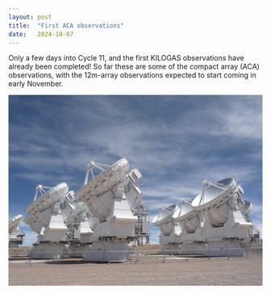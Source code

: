 ```yaml
---
layout: post
title:  "First ACA observations"
date:   2024-10-07
---
```


<p class="intro"><span class="dropcap">O</span>nly a few days into Cycle 11, and the first KILOGAS observations have already been completed!  So far these are some of the compact array (ACA) observations, with the 12m-array observations expected to start coming in early November. </p>

<img src='assets/img/gallery-images-largeAtacamaCompactArray_large.jpg'>